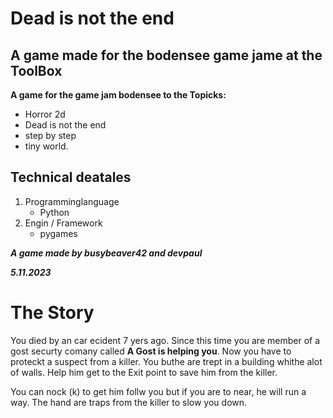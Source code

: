 # Dead is not the end
## A game made for the bodensee game jame at the ToolBox

**A game for the game jam bodensee to the Topicks:**
- Horror 2d 
- Dead is not the end
- step by step
- tiny world.

## Technical deatales

1. Programminglanguage
    - Python
2. Engin / Framework
    - pygames

   
***A game made by busybeaver42 and devpaul***

***5.11.2023***

# The Story

You died by an car ecident 7 yers ago. Since this time you are member of a gost securty comany called **A Gost is helping you**.
Now you have to proteckt a suspect from a killer. You buthe are trept in a building whithe alot  of walls.
Help him get to the Exit point to save him from the killer.

You can nock (k) to get him follw you but if you are to near, he will run a way.
The hand are traps from the killer to slow you down.